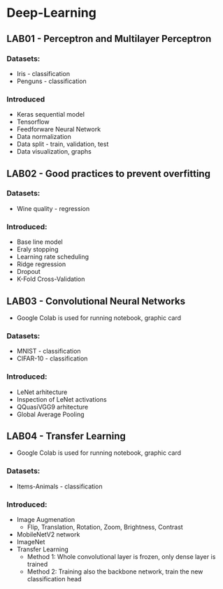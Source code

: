 # Deep-Learning


## LAB01 - Perceptron and Multilayer Perceptron


### Datasets:
* Iris - classification
* Penguns - classification

### Introduced
* Keras sequential model
* Tensorflow
* Feedforware Neural Network
* Data normalization
* Data split - train, validation, test
* Data visualization, graphs

## LAB02 - Good practices to prevent overfitting

### Datasets:
* Wine quality - regression

### Introduced:
* Base line model
* Eraly stopping
* Learning rate scheduling
* Ridge regression
* Dropout
* K-Fold Cross-Validation

## LAB03 - Convolutional Neural Networks
* Google Colab is used for running notebook, graphic card

### Datasets:
* MNIST - classification
* CIFAR-10 - classification

### Introduced:
* LeNet arhitecture
* Inspection of  LeNet activations
* QQuasiVGG9 arhitecture
* Global Average Pooling

## LAB04 - Transfer Learning
* Google Colab is used for running notebook, graphic card

### Datasets:
* Items-Animals - classification

### Introduced:
* Image Augmenation
    * Flip, Translation, Rotation, Zoom, Brightness, Contrast
* MobileNetV2 network
* ImageNet
* Transfer Learning
    * Method 1: Whole convolutional layer is frozen, only dense layer is trained
    * Method 2: Training also the backbone network, train the new classification head